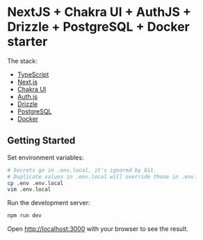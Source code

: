 # NextJS + Chakra UI + AuthJS + Drizzle + PostgreSQL + Docker starter

The stack:

- [TypeScript](https://www.typescriptlang.org/)
- [Next.js](https://nextjs.org/)
- [Chakra UI](https://chakra-ui.com/)
- [Auth.js](https://authjs.dev/)
- [Drizzle](https://orm.drizzle.team/)
- [PostgreSQL](https://www.postgresql.org/)
- [Docker](https://www.docker.com/)

## Getting Started

Set environment variables:

```sh
# Secrets go in .env.local, it's ignored by Git.
# Duplicate values in .env.local will override those in .env.
cp .env .env.local
vim .env.local
```

Run the development server:

```bash
npm run dev
```

Open [http://localhost:3000](http://localhost:3000) with your browser to see the result.
